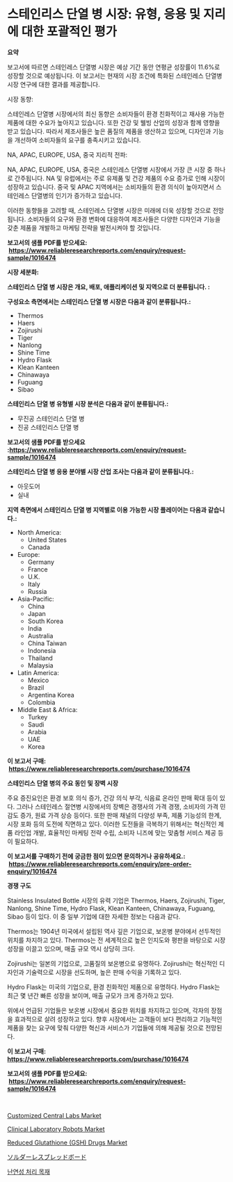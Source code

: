 <p><h1>스테인리스 단열 병 시장: 유형, 응용 및 지리에 대한 포괄적인 평가</h1></p><p><strong>요약</strong></p>
<p><p>보고서에 따르면 스테인레스 단열병 시장은 예상 기간 동안 연평균 성장률이 11.6%로 성장할 것으로 예상됩니다. 이 보고서는 현재의 시장 조건에 특화된 스테인레스 단열병 시장 연구에 대한 결과를 제공합니다.</p><p>시장 동향:</p><p>스테인레스 단열병 시장에서의 최신 동향은 소비자들이 환경 친화적이고 재사용 가능한 제품에 대한 수요가 높아지고 있습니다. 또한 건강 및 웰빙 산업의 성장과 함께 영향을 받고 있습니다. 따라서 제조사들은 높은 품질의 제품을 생산하고 있으며, 디자인과 기능을 개선하여 소비자들의 요구를 충족시키고 있습니다.</p><p>NA, APAC, EUROPE, USA, 중국 지리적 전파:</p><p>NA, APAC, EUROPE, USA, 중국은 스테인레스 단열병 시장에서 가장 큰 시장 중 하나로 간주됩니다. NA 및 유럽에서는 주로 유제품 및 건강 제품의 수요 증가로 인해 시장이 성장하고 있습니다. 중국 및 APAC 지역에서는 소비자들의 환경 의식이 높아지면서 스테인레스 단열병의 인기가 증가하고 있습니다.</p><p>이러한 동향들을 고려할 때, 스테인레스 단열병 시장은 미래에 더욱 성장할 것으로 전망됩니다. 소비자들의 요구와 환경 변화에 대응하여 제조사들은 다양한 디자인과 기능을 갖춘 제품을 개발하고 마케팅 전략을 발전시켜야 할 것입니다.</p></p>
<p><strong>보고서의 샘플 PDF를 받으세요: &nbsp;<a href="https://www.reliableresearchreports.com/enquiry/request-sample/1016474">https://www.reliableresearchreports.com/enquiry/request-sample/1016474</a></strong></p>
<p><strong>시장 세분화:</strong></p>
<p><strong> 스테인리스 단열 병 시장은 개요, 배포, 애플리케이션 및 지역으로 더 분류됩니다. :</strong></p>
<p><strong>구성요소 측면에서는 스테인리스 단열 병 시장은 다음과 같이 분류됩니다.:</strong></p>
<p><ul><li>Thermos</li><li>Haers</li><li>Zojirushi</li><li>Tiger</li><li>Nanlong</li><li>Shine Time</li><li>Hydro Flask</li><li>Klean Kanteen</li><li>Chinawaya</li><li>Fuguang</li><li>Sibao</li></ul></p>
<p><strong> 스테인리스 단열 병 유형별 시장 분석은 다음과 같이 분류됩니다.:</strong></p>
<p><ul><li>무진공 스테인리스 단열 병</li><li>진공 스테인리스 단열 병</li></ul></p>
<p><strong>보고서의 샘플 PDF를 받으세요 :<a href="https://www.reliableresearchreports.com/enquiry/request-sample/1016474">https://www.reliableresearchreports.com/enquiry/request-sample/1016474</a></strong></p>
<p><strong> 스테인리스 단열 병 응용 분야별 시장 산업 조사는 다음과 같이 분류됩니다.:</strong></p>
<p><ul><li>아웃도어</li><li>실내</li></ul></p>
<p><strong>지역 측면에서 스테인리스 단열 병 지역별로 이용 가능한 시장 플레이어는 다음과 같습니다.:</strong></p>
<p><ul>
    <li>
        North America:
        <ul>
            <li>United States</li>
            <li>Canada</li>
        </ul>
    </li>
    <li>
        Europe:
        <ul>
            <li>Germany</li>
            <li>France</li>
            <li>U.K.</li>
            <li>Italy</li>
            <li>Russia</li>
        </ul>
    </li>
    <li>
        Asia-Pacific:
        <ul>
            <li>China</li>
            <li>Japan</li>
            <li>South Korea</li>
            <li>India</li>
            <li>Australia</li>
            <li>China Taiwan</li>
            <li>Indonesia</li>
            <li>Thailand</li>
            <li>Malaysia</li>
        </ul>
    </li>
    <li>
        Latin America:
        <ul>
            <li>Mexico</li>
            <li>Brazil</li>
            <li>Argentina Korea</li>
            <li>Colombia</li>
        </ul>
    </li>
    <li>
        Middle East & Africa:
        <ul>
            <li>Turkey</li>
            <li>Saudi</li>
            <li>Arabia</li>
            <li>UAE</li>
            <li>Korea</li>
        </ul>
    </li>
    </ul></p>
<p><strong>이 보고서 구매: &nbsp;<a href="https://www.reliableresearchreports.com/purchase/1016474">https://www.reliableresearchreports.com/purchase/1016474</a></strong></p>
<p><strong>스테인리스 단열 병의 주요 동인 및 장벽 시장</strong></p>
<p><p>주요 증진요인은 환경 보호 의식 증가, 건강 의식 부각, 식음료 온라인 판매 확대 등이 있다. 그러나 스테인레스 절연병 시장에서의 장벽은 경쟁사의 가격 경쟁, 소비자의 가격 민감도 증가, 원료 가격 상승 등이다. 또한 판매 채널의 다양성 부족, 제품 기능성의 한계, 시장 포화 등의 도전에 직면하고 있다. 이러한 도전들을 극복하기 위해서는 혁신적인 제품 라인업 개발, 효율적인 마케팅 전략 수립, 소비자 니즈에 맞는 맞춤형 서비스 제공 등이 필요하다.</p></p>
<p><strong>이 보고서를 구매하기 전에 궁금한 점이 있으면 문의하거나 공유하세요.: &nbsp;<a href="https://www.reliableresearchreports.com/enquiry/pre-order-enquiry/1016474">https://www.reliableresearchreports.com/enquiry/pre-order-enquiry/1016474</a></strong></p>
<p><strong>경쟁 구도</strong></p>
<p><p>Stainless Insulated Bottle 시장의 유력 기업은 Thermos, Haers, Zojirushi, Tiger, Nanlong, Shine Time, Hydro Flask, Klean Kanteen, Chinawaya, Fuguang, Sibao 등이 있다. 이 중 일부 기업에 대한 자세한 정보는 다음과 같다.</p><p>Thermos는 1904년 미국에서 설립된 역사 깊은 기업으로, 보온병 분야에서 선두적인 위치를 차지하고 있다. Thermos는 전 세계적으로 높은 인지도와 평판을 바탕으로 시장 성장을 이끌고 있으며, 매출 규모 역시 상당히 크다.</p><p>Zojirushi는 일본의 기업으로, 고품질의 보온병으로 유명하다. Zojirushi는 혁신적인 디자인과 기술력으로 시장을 선도하며, 높은 판매 수익을 기록하고 있다.</p><p>Hydro Flask는 미국의 기업으로, 환경 친화적인 제품으로 유명하다. Hydro Flask는 최근 몇 년간 빠른 성장을 보이며, 매출 규모가 크게 증가하고 있다.</p><p>위에서 언급된 기업들은 보온병 시장에서 중요한 위치를 차지하고 있으며, 각자의 장점을 효과적으로 살려 성장하고 있다. 향후 시장에서는 고객들이 보다 편리하고 기능적인 제품을 찾는 요구에 맞춰 다양한 혁신과 서비스가 기업들에 의해 제공될 것으로 전망된다.</p></p>
<p><strong>이 보고서 구매: &nbsp; <a href="https://www.reliableresearchreports.com/purchase/1016474">https://www.reliableresearchreports.com/purchase/1016474</a></strong></p>
<p><strong>보고서의 샘플 PDF를 받으세요: &nbsp;<a href="https://www.reliableresearchreports.com/enquiry/request-sample/1016474">https://www.reliableresearchreports.com/enquiry/request-sample/1016474</a></strong><strong></strong></p>
<p>&nbsp;</p>
<p><p><a href="https://view.publitas.com/reportprime-1/customized-central-labs-market-challenges-opportunities-and-growth-drivers-and-major-market-players-forecasted-for-period-from-2023-2030/">Customized Central Labs Market</a></p><p><a href="https://view.publitas.com/reportprime-1/clinical-laboratory-robots-market-size-share-trends-analysis-report-by-material-by-type-by-end-user-by-region-and-segment-forecasts-2023-2030/">Clinical Laboratory Robots Market</a></p><p><a href="https://issuu.com/reportprime-2/docs/reduced-glutathione-gsh-drugs-market-size-2030.ppt">Reduced Glutathione (GSH) Drugs Market</a></p><p><a href="https://github.com/dzy793153605/Market-Research-Report-List-1/blob/main/9907801190110.md">ソルダーレスブレッドボード</a></p><p><a href="https://github.com/plelbej847484502/Market-Research-Report-List-1/blob/main/2058231189984.md">난연성 처리 목재</a></p></p>